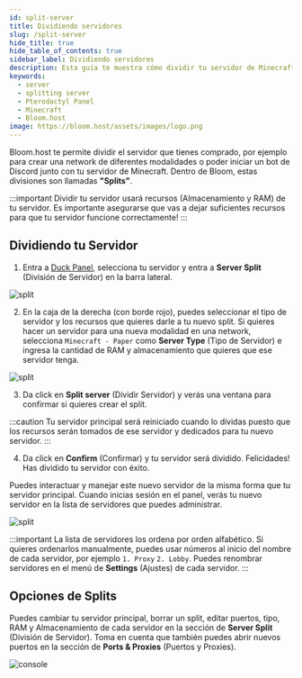 ```yaml
---
id: split-server
title: Dividiendo servidores
slug: /split-server
hide_title: true
hide_table_of_contents: true
sidebar_label: Dividiendo servidores
description: Esta guía te muestra cómo dividir tu servidor de Minecraft.
keywords:
  - server
  - splitting server
  - Pterodactyl Panel
  - Minecraft
  - Bloom.host
image: https://bloom.host/assets/images/logo.png
---
```


Bloom.host te permite dividir el servidor que tienes comprado, por ejemplo para crear una network de diferentes modalidades
o poder iniciar un bot de Discord junto con tu servidor de Minecraft. Dentro de Bloom, estas divisiones son llamadas **"Splits"**.

:::important
Dividir tu servidor usará recursos (Almacenamiento y RAM) de tu servidor.
Es importante asegurarse que vas a dejar suficientes recursos para que tu servidor funcione correctamente!
:::

## Dividiendo tu Servidor

1. Entra a [Duck Panel](https://mc.bloom.host/), selecciona tu servidor y entra a **Server Split** (División de Servidor)
en la barra lateral.

![split](/imgs/using_the_panel/split_server/1.png)

2. En la caja de la derecha (con borde rojo), puedes seleccionar el tipo de servidor y los recursos que quieres
darle a tu nuevo split. Si quieres hacer un servidor para una nueva modalidad en una network, selecciona `Minecraft - Paper`
como **Server Type** (Tipo de Servidor) e ingresa la cantidad de RAM y almacenamiento que quieres que ese servidor tenga.

![split](/imgs/using_the_panel/split_server/2.png)

3. Da click en **Split server** (Dividir Servidor) y verás una ventana para confirmar si quieres crear el split.

:::caution
Tu servidor principal será reiniciado cuando lo dividas puesto que los recursos serán tomados de ese servidor y dedicados
para tu nuevo servidor.
:::

4. Da click en **Confirm** (Confirmar) y tu servidor será dividido. Felicidades! Has dividido tu servidor con éxito.

Puedes interactuar y manejar este nuevo servidor de la misma forma que tu servidor principal. Cuando inicias sesión en
el panel, verás tu nuevo servidor en la lista de servidores que puedes administrar.

![split](/imgs/using_the_panel/split_server/3.png)

:::important
La lista de servidores los ordena por orden alfabético. Si quieres ordenarlos manualmente, puedes usar números al inicio
del nombre de cada servidor, por ejemplo `1. Proxy` `2. Lobby`. Puedes renombrar servidores en el menú de **Settings** (Ajustes)
de cada servidor.
:::

## Opciones de Splits

Puedes cambiar tu servidor principal, borrar un split, editar puertos, tipo, RAM y Almacenamiento de cada servidor en la
sección de **Server Split** (División de Servidor). Toma en cuenta que también puedes abrir nuevos puertos en la sección de
**Ports & Proxies** (Puertos y Proxies).

![console](/imgs/using_the_panel/split_server/4.png)
